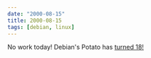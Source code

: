 ```yaml
---
date: "2000-08-15"
title: 2000-08-15
tags: [debian, linux]
---
```

No work today! Debian's Potato has
[turned 18!](http://www.debian.org/News/2000/20000815)
